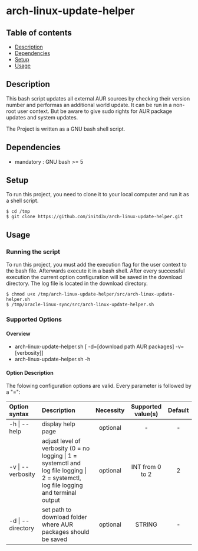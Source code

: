 # arch-linux-update-helper

## Table of contents
* [Description](#description)
* [Dependencies](#dependencies)
* [Setup](#setup)
* [Usage](#usage)

## Description
This bash script updates all external AUR sources by checking their version number and performas an additional world update. 
It can be run in a non-root user context. But be aware to give sudo rights for AUR package updates and system updates.

The Project is written as a GNU bash shell script.

## Dependencies
* mandatory : GNU bash          >= 5

## Setup
To run this project, you need to clone it to your local computer and run it as a shell script.

```
$ cd /tmp
$ git clone https://github.com/initd3v/arch-linux-update-helper.git
```
## Usage

### Running the script

To run this project, you must add the execution flag for the user context to the bash file. Afterwards execute it in a bash shell. 
After every successful execution the current option configuration will be saved in the download directory.
The log file is located in the download directory.

```
$ chmod u+x /tmp/arch-linux-update-helper/src/arch-linux-update-helper.sh
$ /tmp/oracle-linux-sync/src/arch-linux-update-helper.sh
```

### Supported Options

#### Overview

* arch-linux-update-helper.sh [ -d=[download path AUR packages] -v=[verbosity]]
* arch-linux-update-helper.sh -h

#### Option Description

The folowing configuration options are valid. Every parameter is followed by a "=":

| Option syntax        | Description                                                         | Necessity | Supported value(s)  | Default |
|:---------------------|:--------------------------------------------------------------------|:---------:|:-------------------:|:-------:|
| -h \| --help         | display help page                                                   | optional  | -                   | -       |
| -v \| --verbosity    | adjust level of verbosity (0 = no logging \| 1 = systemctl and log file logging \| 2 = systemctl, log file logging and terminal output | optional  | INT from 0 to 2 | 2      |
| -d \| --directory    | set path to download folder where AUR packages should be saved      | optional  | STRING              | -       |

